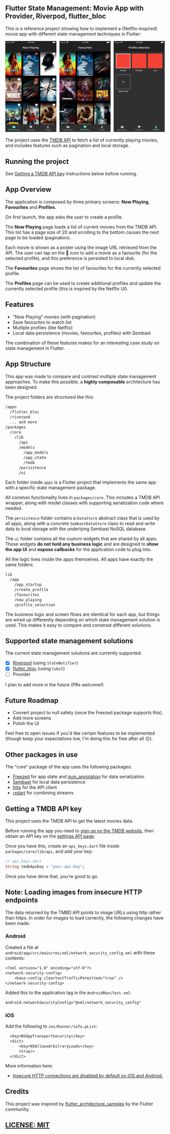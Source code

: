 ## Flutter State Management: Movie App with Provider, Riverpod, flutter_bloc 

This is a reference project showing how to implement a (Netflix-inspired) movie app with different state management techniques in Flutter:

![Movie app preview](media/app-screenshots.png)

The project uses the [TMDB API](https://www.themoviedb.org/documentation/api) to fetch a list of currently playing movies, and includes features such as pagination and local storage.

## Running the project

See [Getting a TMDB API key](#getting-a-tmdb-api-key) instructions below before running.

## App Overview

The application is composed by three primary screens: **Now Playing**, **Favourites** and **Profiles**.

On first launch, the app asks the user to create a profile. 

The **Now Playing** page loads a list of current movies from the TMDB API. This list has a page size of 20 and scrolling to the bottom causes the next page to be loaded (pagination).

Each movie is shown as a poster using the image URL retrieved from the API. The user can tap on the 🤍 icon to add a movie as a favourite (for the selected profile), and this preference is persisted to local disk.

The **Favourites** page shows the list of favourites for the currently selected profile.

The **Profiles** page can be used to create additional profiles and update the currently selected profile (this is inspired by the Netflix UI).

## Features

- "Now Playing" movies (with pagination)
- Save favourites to watch list
- Multiple profiles (like Netflix)
- Local data persistence (movies, favourites, profiles) with Sembast

The combination of these features makes for an interesting case study on state management in Flutter.

## App Structure

This app was made to compare and contrast multiple state management approaches. To make this possible, a **highly composable** architecture has been designed.

The project folders are structured like this:

```
/apps
  /flutter_bloc
  /riverpod
  ... and more
/packages
  /core
    /lib
      /api
      /models
        /app_models
        /app_state
        /tmdb
      /persistence
      /ui
```

Each folder inside `apps` is a Flutter project that implements the same app with a specific state management package.

All common functionality lives in `packages/core`. This includes a TMDB API wrapper, along with model classes with supporting serialization code where needed.

The `persistence` folder contains a `DataStore` abstract class that is used by all apps, along with a concrete `SembastDataStore` class to read and write data to local storage with the underlying Sembast NoSQL database.

The `ui` folder contains all the custom widgets that are shared by all apps. These widgets **do not hold any business logic** and are designed to **show the app UI** and **expose callbacks** for the application code to plug into.

All the logic lives inside the apps themselves. All apps have exactly the same folders:

```
lib
  /app
    /app_startup
    /create_profile
    /favourites
    /now_playing
    /profile_selection
```

The business logic and screen flows are identical for each app, but things are wired up differently depending on which state management solution is used. This makes it easy to compare and constrast different solutions.

## Supported state management solutions

The current state management solutions are currently supported:

- [x] [Riverpod](https://pub.dev/packages/riverpod) (using `StateNotifier`)
- [x] [flutter_bloc](https://pub.dev/packages/flutter_bloc) (using `Cubit`)
- [ ] Provider

I plan to add more in the future (PRs welcome!).

## Future Roadmap

- Convert project to null safety (once the Freezed package supports this).
- Add more screens
- Polish the UI

Feel free to open issues if you'd like certain features to be implemented (though keep your expectations low, I'm doing this for free after all 😉).

## Other packages in use

The "core" package of the app uses the following packages:

- [Freezed](https://pub.dev/packages/freezed) for app state and [json_annotation](https://pub.dev/packages/json_annotation) for data serialization
- [Sembast](https://pub.dev/packages/sembast) for local data persistence
- [http](https://pub.dev/packages/http) for the API client
- [rxdart](https://pub.dev/packages/rxdart) for combining streams
  
## Getting a TMDB API key

This project uses the TMDB API to get the latest movies data.

Before running the app you need to [sign up on the TMDB website](https://www.themoviedb.org/signup), then obtain an API key on the [settings API page](https://www.themoviedb.org/settings/api).

Once you have this, create an `api_keys.dart` file inside `packages/core/lib/api`, and add your key:

```dart
// api_keys.dart
String tmdbApiKey = "your-api-key";
```

Once you have done that, you're good to go.

## Note: Loading images from insecure HTTP endpoints

The data returned by the TMBD API points to image URLs using http rather than https. In order for images to load correctly, the following changes have been made:

### Android

Created a file at `android/app/src/main/res/xml/network_security_config.xml` with these contents:

```
<?xml version="1.0" encoding="utf-8"?>
<network-security-config>
    <base-config cleartextTrafficPermitted="true" />
</network-security-config>
```

Added this to the application tag in the `AndroidManifest.xml`:

```
android:networkSecurityConfig="@xml/network_security_config"
```

### iOS

Add the following to `ios/Runner/info.pList`:

```
  <key>NSAppTransportSecurity</key>
  <dict>
      <key>NSAllowsArbitraryLoads</key>
      <true/>
  </dict>
```

More information here:

- [Insecure HTTP connections are disabled by default on iOS and Android.](https://flutter.dev/docs/release/breaking-changes/network-policy-ios-android)

## Credits

This project was inspired by [flutter\_architecture\_samples](https://github.com/brianegan/flutter_architecture_samples) by the Flutter community.

## [LICENSE: MIT](LICENSE.md)